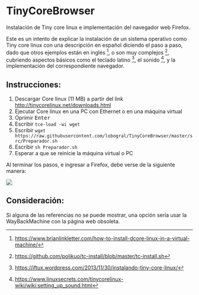 # TinyCoreBrowser

Instalación de Tiny core linux e implementación del navegador web Firefox.

Este es un intento de explicar la instalación de un sistema operativo como Tiny core linux con una descripción en español diciendo el paso a paso, dado que otros ejemplos están en inglés [^fn1], o son muy complejos [^fn2], cubriendo aspectos básicos como el teclado latino [^fn3], el sonido [^fn4], y la implementación del correspondiente navegador.

## Instrucciones:
1. Descargar Core linux (11 MB) a partir del link http://tinycorelinux.net/downloads.html
2. Ejecutar Core linux en una PC con Ethernet o en una máquina virtual
3. Oprimir <kbd>Enter</kbd>
4. Escribir `tce-load -wi wget`
5. Escribir `wget https://raw.githubusercontent.com/lobogral/TinyCoreBrowser/master/src/Preparador.sh`
6. Escribir `sh Preparador.sh`
7. Esperar a que se reinicie la máquina virtual o PC

Al terminar los pasos, e ingresar a Firefox, debe verse de la siguiente manera:

<img src="assets/ImgPrincipal.png"/>

## Consideración:

Si alguna de las referencias no se puede mostrar, una opción sería usar la WayBackMachine con la página web obsoleta.

[^fn1]: https://www.brianlinkletter.com/how-to-install-dcore-linux-in-a-virtual-machine/
[^fn2]: https://github.com/polikuo/tc-install/blob/master/tc-install.sh
[^fn3]: https://iftux.wordpress.com/2013/11/30/instalando-tiny-core-linux/
[^fn4]: https://www.linuxsecrets.com/tinycorelinux-wiki/wiki:setting_up_sound.html
